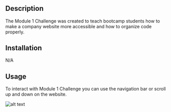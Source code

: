 # <Module-1-Challenge>

## Description

The Module 1 Challenge was created to teach bootcamp students how to make a company website more accessible and how to organize code properly.

## Installation

N/A

## Usage

To interact with Module 1 Challenge you can use the navigation bar or scroll up and down on the website.

![alt text](assets/images/screenshot.png)

